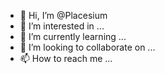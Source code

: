 - 👋 Hi, I’m @Placesium
- 👀 I’m interested in ...
- 🌱 I’m currently learning ...
- 💞️ I’m looking to collaborate on ...
- 📫 How to reach me ...

<!---
Placesium/Placesium is a ✨ special ✨ repository because its `README.md` (this file) appears on your GitHub profile.
You can click the Preview link to take a look at your changes.
--->
